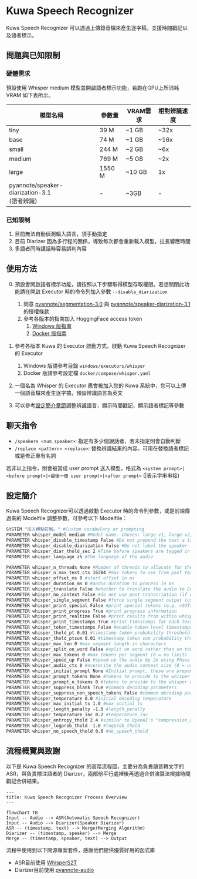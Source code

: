 # Kuwa Speech Recognizer

Kuwa Speech Recognizer 可以透過上傳錄音檔來產生逐字稿，支援時間戳記以及語者標示。

## 問題與已知限制
### 硬體需求
預設使用 Whisper medium 模型並開啟語者標示功能，若跑在GPU上所消耗 VRAM 如下表所示。

|模型名稱|參數量|VRAM需求|相對辨識速度|
|------|----|-------|---------|
|tiny|39 M|~1 GB|~32x|
|base|74 M|~1 GB|~16x|
|small|244 M|~2 GB|~6x|
|medium|769 M|~5 GB|~2x|
|large|1550 M|~10 GB|1x|
|pyannote/speaker-diarization-3.1<br>(語者辨識)|-|~3GB|-|

### 已知限制
1. 目前無法自動偵測輸入語言，須手動指定
2. 目前 Diarizer 因為多行程的關係，導致每次都會重新載入模型，拉長響應時間
3. 多語者同時講話時容易誤判內容

## 使用方法
0. 預設會開啟語者標示功能，請按照以下步驟取得模型存取權限。若想關閉此功能請在開啟 Executor 時的命令列加入參數 `--disable_diarization`
    1. 同意 [pyannote/segmentation-3.0](https://huggingface.co/pyannote/segmentation-3.0) 與 [pyannote/speaker-diarization-3.1](https://hf.co/pyannote/speaker-diarization-3.1) 的授權條款
    2. 參考各版本的指南加入 HuggingFace access token
        1. [Windows 版指南](https://kuwaai.org/zh-Hant/blog/kuwa-os-v0.2.0-llama3-windows#%E6%96%B9%E6%B3%95%E4%B8%80%E7%99%BB%E5%85%A5-huggingface-%E5%90%91-meta-%E7%94%B3%E8%AB%8B%E5%AD%98%E5%8F%96%E6%AC%8A%E9%99%90)
        2. [Docker 版指南](https://kuwaai.org/zh-Hant/blog/kuwa-os-v0.2.0-llama3-linux#%E6%96%B9%E6%B3%95%E4%B8%80%E7%99%BB%E5%85%A5-huggingface-%E5%90%91-meta-%E7%94%B3%E8%AB%8B%E5%AD%98%E5%8F%96%E6%AC%8A%E9%99%90)
1. 參考各版本 Kuwa 的 Executor 啟動方式，啟動 Kuwa Speech Recognizer 的 Executor
    1. Windows 版請參考目錄 `windows/executors/whisper`
    2. Docker 版請參考設定檔 `docker/compose/whisper.yaml`

2. 一個名為 Whisper 的 Executor 應會被加入您的 Kuwa 系統中，您可以上傳一個語音檔來產生逐字搞，預設辨識語言為英文
3. 可以參考[設定簡介章節](#設定簡介)調整辨識語言、顯示時間戳記、顯示語者標記等參數

## 聊天指令
- `/speakers <num_speaker>`: 指定有多少個說話者，若未指定則會自動判斷
- `/replace <pattern> <replace>`: 替換辨識結果的內容，可用在替換語者標記或是修正專有名詞

若非以上指令，則會被當成 user prompt 送入模型，格式為 `<system prompt>|<before prompt>|<最後一個 user prompt>|<after prompt>` (|表示字串串接)

## 設定簡介
Kuwa Speech Recognizer可以透過啟動 Executor 時的命令列參數，或是前端傳過來的 Modelfile 調整參數，可參考以下 Modelfile：

```dockerfile
SYSTEM "加入標點符號。" #Custom vocabulary or prompting
PARAMETER whisper_model medium #Model name. Choses: large-v1, large-v2, large-v3, medium, base, small, tiny
PARAMETER whisper_disable_timestamp False #Do not prepend the text a timestamp
PARAMETER whisper_disable_diarization False #Do not label the speaker
PARAMETER whisper_diar_thold_sec 2 #Time before speakers are tagged in paragraphs that are longer than. (in seconds)
PARAMETER whisper_language zh #The language of the audio

PARAMETER whisper_n_threads None #Number of threads to allocate for the inference. default to min(4, available hardware_concurrency)
PARAMETER whisper_n_max_text_ctx 16384 #max tokens to use from past text as prompt for the decoder
PARAMETER whisper_offset_ms 0 #start offset in ms
PARAMETER whisper_duration_ms 0 #audio duration to process in ms
PARAMETER whisper_translate False #whether to translate the audio to English
PARAMETER whisper_no_context False #do not use past transcription (if any) as initial prompt for the decoder
PARAMETER whisper_single_segment False #force single segment output (useful for streaming)
PARAMETER whisper_print_special False #print special tokens (e.g. <SOT>, <EOT>, <BEG>, etc.)
PARAMETER whisper_print_progress True #print progress information
PARAMETER whisper_print_realtime False #print results from within whisper.cpp (avoid it, use callback instead)
PARAMETER whisper_print_timestamps True #print timestamps for each text segment when printing realtime
PARAMETER whisper_token_timestamps False #enable token-level timestamps
PARAMETER whisper_thold_pt 0.01 #timestamp token probability threshold (~0.01)
PARAMETER whisper_thold_ptsum 0.01 #timestamp token sum probability threshold (~0.01)
PARAMETER whisper_max_len 0 #max segment length in characters
PARAMETER whisper_split_on_word False #split on word rather than on token (when used with max_len)
PARAMETER whisper_max_tokens 0 #max tokens per segment (0 = no limit)
PARAMETER whisper_speed_up False #speed-up the audio by 2x using Phase Vocoder
PARAMETER whisper_audio_ctx 0 #overwrite the audio context size (0 = use default)
PARAMETER whisper_initial_prompt None #Initial prompt, these are prepended to any existing text context from a previous call
PARAMETER whisper_prompt_tokens None #tokens to provide to the whisper decoder as initial prompt
PARAMETER whisper_prompt_n_tokens 0 #tokens to provide to the whisper decoder as initial prompt
PARAMETER whisper_suppress_blank True #common decoding parameters
PARAMETER whisper_suppress_non_speech_tokens False #common decoding parameters
PARAMETER whisper_temperature 0.0 #initial decoding temperature
PARAMETER whisper_max_initial_ts 1.0 #max_initial_ts
PARAMETER whisper_length_penalty -1.0 #length_penalty
PARAMETER whisper_temperature_inc 0.2 #temperature_inc
PARAMETER whisper_entropy_thold 2.4 #similar to OpenAI's "compression_ratio_threshold"
PARAMETER whisper_logprob_thold -1.0 #logprob_thold
PARAMETER whisper_no_speech_thold 0.6 #no_speech_thold
```

## 流程概覽與致謝

以下是 Kuwa Speech Recognizer 的高階流程圖，主要分為負責語音轉文字的 ASR，與負責標注語者的 Diarizer，兩部份平行處裡後再透過合併演算法根據時間戳記合併結果。

```mermaid
---
title: Kuwa Speech Recognizer Process Overview
---

flowchart TB
Input -- Audio --> ASR(Automatic Speech Recognizer)
Input -- Audio --> Diarizer(Speaker Diarizer)
ASR -- (timestamp, text) --> Merge(Merging Algorithm)
Diarizer -- (timestamp, speaker) --> Merge
Merge -- (timestamp, speaker, text) --> Output
```

流程中使用到以下開源專案套件，感謝他們提供優質好用的函式庫
- ASR目前使用 [WhisperS2T](https://github.com/shashikg/WhisperS2T)
- Diarizer目前使用 [pyannote-audio](https://github.com/pyannote/pyannote-audio)